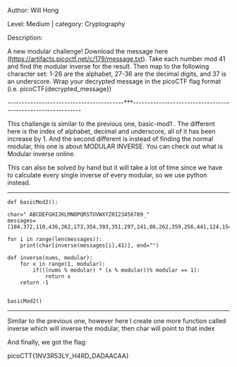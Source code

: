Author: Will Hong

Level: Medium		| 	category: Cryptography

Description:

A new modular challenge!
Download the message here (https://artifacts.picoctf.net/c/179/message.txt).
Take each number mod 41 and find the modular inverse for the result. Then map to the following character set: 1-26 are the alphabet, 27-36 are the decimal digits, and 37 is an underscore.
Wrap your decrypted message in the picoCTF flag format (i.e. picoCTF{decrypted_message})

-----------------------------------------***------------------------------------------------------------

This challenge is similar to the previous one, basic-mod1 . The different here is the index of alphabet, decimal and underscore, all of it has been increase by 1. And the second different is instead of finding the normal modular, this one is about MODULAR INVERSE. You can check out what is Modular inverse online.

This can also be solved by hand but it will take a lot of time since we have to calculate every single inverse of every modular, so we use python instead.

-----------------------------------------------------------------------------------------------------------------------------------------------------------------------
    def basicMod2():

    char=" ABCDEFGHIJKLMNOPQRSTUVWXYZ0123456789_"
    messages=[104,372,110,436,262,173,354,393,351,297,241,86,262,359,256,441,124,154,165,165,219,288,42]

    for i in range(len(messages)):
        print(char[inverse(messages[i],41)], end="")

    def inverse(nums, modular):
        for x in range(1, modular):
            if(((nums % modular) * (x % modular))% modular == 1):
                return x
        return -1
        
        
    basicMod2()
-----------------------------------------------------------------------------------------------------------------------------------------------------------------------


Similar to the previous one, however here I create one more function called inverse which will inverse the modular, then char will point to that index

And finally, we got the flag:


picoCTT{1NV3R53LY_H4RD_DADAACAA}





